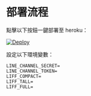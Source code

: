 # 部署流程

點擊以下按鈕一鍵部署至 heroku：

[![Deploy](https://www.herokucdn.com/deploy/button.svg)](https://heroku.com/deploy)

設定以下環境變數：

```
LINE_CHANNEL_SECRET=
LINE_CHANNEL_TOKEN=
LIFF_COMPACT=
LIFF_TALL=
LIFF_FULL=
```

